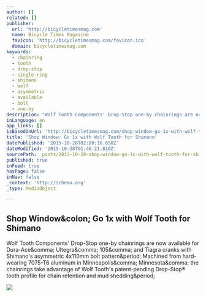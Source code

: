 ```yaml
---
author: []
related: []
publisher:
  url: 'http://bicycletimesmag.com'
  name: Bicycle Times Magazine
  favicon: 'http://bicycletimesmag.com/favicon.ico'
  domain: bicycletimesmag.com
keywords:
  - chainring
  - tooth
  - drop-stop
  - single-ring
  - shimano
  - wolf
  - asymmetric
  - available
  - bolt
  - one-by
description: "Wolf Tooth Components' Drop-Stop one-by chainrings are now available for Dura-Ace, Ultegra, 105, and Tiagra cranks with Shimano's asymmetric 4x110mm bolt pattern. Machined from hard-wearing 7075-T6 aluminum in Minneapolis, Minnesota, the chainrings take advantage of Wolf Tooth's patent-pending Drop-Stop® tooth profile for chain retention and mud shedding."
inLanguage: en
app_links: []
isBasedOnUrl: 'http://bicycletimesmag.com/shop-window-go-1x-with-wolf-tooth-for-shimano/'
title: 'Shop Window: Go 1x with Wolf Tooth for Shimano'
datePublished: '2015-10-28T02:00:16.658Z'
dateModified: '2015-10-28T01:46:21.810Z'
sourcePath: _posts/2015-10-28-shop-window-go-1x-with-wolf-tooth-for-shimano.md
published: true
inFeed: true
hasPage: false
inNav: false
_context: 'http://schema.org'
_type: MediaObject

---
```

<article style=""><h1>Shop Window&amp;colon; Go 1x with Wolf Tooth for Shimano</h1><p>Wolf Tooth Components' Drop-Stop one-by chainrings are now available for Dura-Ace&amp;comma; Ultegra&amp;comma; 105&amp;comma; and Tiagra cranks with Shimano's asymmetric 4x110mm bolt pattern&amp;period; Machined from hard-wearing 7075-T6 aluminum in Minneapolis&amp;comma; Minnesota&amp;comma; the chainrings take advantage of Wolf Tooth's patent-pending Drop-Stop® tooth profile for chain retention and mud shedding&amp;period;</p><img src="http://bicycletimesmag.com/wp-content/uploads/2015/10/wolf-tooth-road-2.jpg" /></article>